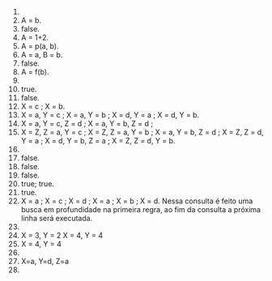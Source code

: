 1. 
  1. A = b.
  2. false.
  3. A = 1+2.
  4. A = p(a, b).
  5. A = a, B = b.
  6. false.
  7. A = f(b).
2. 
  1. true.
  2. false.
  3. X = c ;
		 X = b.
  4. X = a, Y = c ;
		 X = a, Y = b ;
		 X = d, Y = a ;
		 X = d, Y = b.
  5. X = a, Y = c, Z = d ;
		 X = a, Y = b, Z = d ;
  6. X = Z, Z = a, Y = c ;
		 X = Z, Z = a, Y = b ;
		 X = a, Y = b, Z = d ;
		 X = Z, Z = d, Y = a ;
	 	 X = d, Y = b, Z = a ;
 		 X = Z, Z = d, Y = b.
3. 
  1. false.
  2. false.
  3. false.
  4. true;
  	 true.
  5. true.
  6. X = a ;
		 X = c ;
		 X = d ;
  	 X = a ;
		 X = b ;
		 X = d.
     Nessa consulta é feito uma busca em profundidade na primeira regra, ao fim da consulta a  			 próxima linha será executada.
4. 
  1. X = 3, Y = 2
     X = 4, Y = 4
  2. X = 4, Y = 4
5. 
  1. X=a, Y=d, Z=a
  2. 
